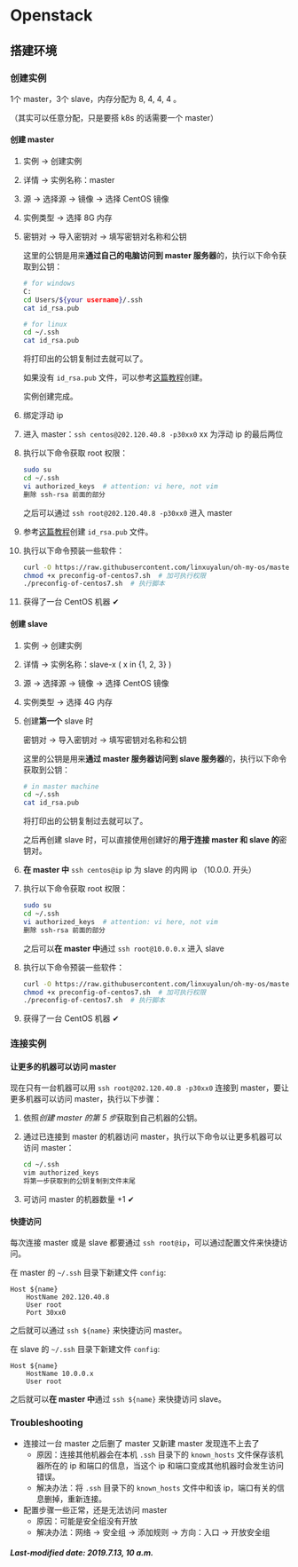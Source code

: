 # Openstack

## 搭建环境

### 创建实例

1个 master，3个 slave，内存分配为 8, 4, 4, 4 。

（其实可以任意分配，只是要搭 k8s 的话需要一个 master）

#### 创建 master

1. 实例 -> 创建实例

2. 详情 -> 实例名称：master

3. 源 -> 选择源 -> 镜像 -> 选择 CentOS 镜像

4. 实例类型 -> 选择 8G 内存

5. 密钥对 -> 导入密钥对 -> 填写密钥对名称和公钥

   这里的公钥是用来**通过自己的电脑访问到 master 服务器**的，执行以下命令获取到公钥：

   ```bash
   # for windows
   C:
   cd Users/${your username}/.ssh
   cat id_rsa.pub
   
   # for linux
   cd ~/.ssh
   cat id_rsa.pub
   ```

   将打印出的公钥复制过去就可以了。

   如果没有 `id_rsa.pub` 文件，可以参考[这篇教程](<https://www.cnblogs.com/chuyanfenfei/p/8035067.html>)创建。

   实例创建完成。

6. 绑定浮动 ip

7. 进入 master：`ssh centos@202.120.40.8 -p30xx0`  xx 为浮动 ip 的最后两位

8. 执行以下命令获取 root 权限：

   ```bash
   sudo su
   cd ~/.ssh
   vi authorized_keys  # attention: vi here, not vim
   删除 ssh-rsa 前面的部分
   ```

   之后可以通过 `ssh root@202.120.40.8 -p30xx0` 进入 master

9. 参考[这篇教程](<https://www.cnblogs.com/chuyanfenfei/p/8035067.html>)创建 `id_rsa.pub` 文件。

10. 执行以下命令预装一些软件：

    ```bash
    curl -O https://raw.githubusercontent.com/linxuyalun/oh-my-os/master/preconfig-of-	centos7.sh   # 下载预装脚本
    chmod +x preconfig-of-centos7.sh  # 加可执行权限
    ./preconfig-of-centos7.sh  # 执行脚本
    ```

11. 获得了一台 CentOS 机器 ✔

#### 创建 slave

1. 实例 -> 创建实例

2. 详情 -> 实例名称：slave-x ( x in {1, 2, 3} )

3. 源 -> 选择源 -> 镜像 -> 选择 CentOS 镜像

4. 实例类型 -> 选择 4G 内存

5. 创建**第一个** slave 时

   密钥对 -> 导入密钥对 -> 填写密钥对名称和公钥

   这里的公钥是用来**通过 master 服务器访问到 slave 服务器**的，执行以下命令获取到公钥：

   ```bash
   # in master machine
   cd ~/.ssh
   cat id_rsa.pub
   ```

   将打印出的公钥复制过去就可以了。

   之后再创建 slave 时，可以直接使用创建好的**用于连接 master 和 slave 的**密钥对。

6. **在 master 中** `ssh centos@ip` ip 为 slave 的内网 ip （10.0.0. 开头）  

7. 执行以下命令获取 root 权限：

   ```bash
   sudo su
   cd ~/.ssh
   vi authorized_keys  # attention: vi here, not vim
   删除 ssh-rsa 前面的部分
   ```

   之后可以**在 master 中**通过 `ssh root@10.0.0.x` 进入 slave

8. 执行以下命令预装一些软件：

   ```bash
   curl -O https://raw.githubusercontent.com/linxuyalun/oh-my-os/master/preconfig-of-	centos7.sh   # 下载预装脚本
   chmod +x preconfig-of-centos7.sh  # 加可执行权限
   ./preconfig-of-centos7.sh  # 执行脚本
   ```

9. 获得了一台 CentOS 机器 ✔

### 连接实例

#### 让更多的机器可以访问 master

现在只有一台机器可以用 `ssh root@202.120.40.8 -p30xx0` 连接到 master，要让更多机器可以访问 master，执行以下步骤：

1. 依照*创建 master 的第 5 步*获取到自己机器的公钥。

2. 通过已连接到 master 的机器访问 master，执行以下命令以让更多机器可以访问 master：

   ``` bash
   cd ~/.ssh
   vim authorized_keys
   将第一步获取到的公钥复制到文件末尾
   ```

3. 可访问 master 的机器数量 +1 ✔

#### 快捷访问

每次连接 master 或是 slave 都要通过 `ssh root@ip`，可以通过配置文件来快捷访问。

在 master  的 `~/.ssh` 目录下新建文件 `config`:

```
Host ${name}
	HostName 202.120.40.8
	User root
	Port 30xx0
```

之后就可以通过 `ssh ${name}` 来快捷访问 master。

在 slave 的 `~/.ssh` 目录下新建文件 `config`:

```
Host ${name}
	HostName 10.0.0.x
	User root
```

之后就可以**在 master 中**通过 `ssh ${name}` 来快捷访问 slave。

### Troubleshooting

+ 连接过一台 master 之后删了 master 又新建 master 发现连不上去了
  + 原因：连接其他机器会在本机 `.ssh` 目录下的 `known_hosts` 文件保存该机器所在的 ip 和端口的信息，当这个 ip 和端口变成其他机器时会发生访问错误。
  + 解决办法：将 `.ssh` 目录下的 `known_hosts` 文件中和该 ip，端口有关的信息删掉，重新连接。
+ 配置步骤一些正常，还是无法访问 master
  + 原因：可能是安全组没有开放
  + 解决办法：网络 -> 安全组 -> 添加规则 -> 方向：入口 -> 开放安全组

##### Last-modified date: 2019.7.13, 10 a.m.